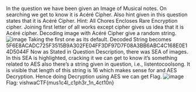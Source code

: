 In the question we have been given an Image of Musical notes. On searching we get to know it is Acéré Cipher. Also hint given in this question states that it is Acéré Cipher.
Hint: All Chores Encloses Rare Encryption cipher.
Joining first letter of all works except cipher gives us idea that it is Acéré cipher.
Decoding image with Acéré Cipher give a random string.
![image](https://user-images.githubusercontent.com/53442472/159560404-93572f02-b8cb-431f-8dc7-7d636f10874f.png)
Taking the first one as its default.
Decoded String becomes 
5F6E8ACADC725F3515B9A302FE04FF3DF97D7F08A3BB6ABC4C168E0E14D5044F
Now as Stated in Question Description, there was SEA of images.
In this SEA is highlighted, cracking it we can get to know it’s something related to AES also there’s a string given in question, i.e., listentocoolsong.
It is visible that length of this string is 16 which makes sense for and AES Decryption.
Hence doing Decryption using AES we can get Flag.
![image](https://user-images.githubusercontent.com/53442472/159560463-29aec41f-4a13-4a68-8300-4cafb3377300.png)
Flag: vishwaCTF{mus1c4l_c1ph3r_1n_4ct10n}
